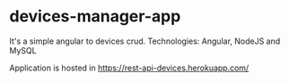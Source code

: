 # devices-manager-app
It's a simple angular to devices crud. Technologies: Angular, NodeJS and MySQL

Application is hosted in https://rest-api-devices.herokuapp.com/
